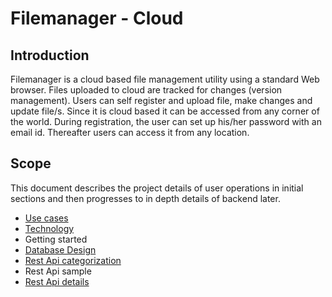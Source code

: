 # Filemanager - Cloud

## Introduction
Filemanager is a cloud based file management utility using a standard Web browser. Files uploaded to cloud are tracked for changes (version management). Users can self register and upload file, make changes and update file/s. Since it is cloud based it can be accessed from any corner of the world. During registration, the user can set up his/her password with an email id. Thereafter users can access it from any location.

## Scope
This document describes the project details of user operations in initial sections and then progresses to in depth details of backend later.

* [Use cases](docs/use_cases.md)
* [Technology](docs/technology.md)
* Getting started
* [Database Design](docs/database_design.md)
* [Rest Api categorization](docs/rest_api_categorization.md)
* Rest Api sample
* [Rest Api details](http://3.111.86.134:8092/swagger-ui/index.html)
